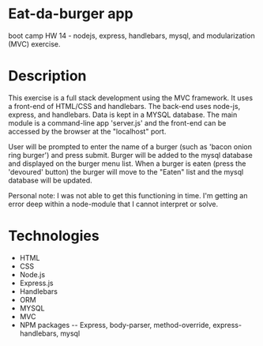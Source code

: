 # Eat-da-burger app
boot camp HW 14 - nodejs, express, handlebars, mysql, and modularization (MVC) exercise.

# Description  

This exercise is a full stack development using the MVC framework.  It uses a front-end of HTML/CSS and handlebars.  The back-end uses node-js, express, and handlebars.  Data is kept in a MYSQL database.  The main module is a command-line app 'server.js' and the front-end can be accessed by the browser at the "localhost" port.  

User will be prompted to enter the name of a burger (such as 'bacon onion ring burger') and press submit.  Burger will be added to the mysql database and displayed on the burger menu list.  When a burger is eaten (press the 'devoured' button) the burger will move to the "Eaten" list and the mysql database will be updated.  


Personal note:  I was not able to get this functioning in time.  I'm getting an error deep within a node-module that I cannot interpret or solve.  

# Technologies
- HTML
- CSS
- Node.js
- Express.js
- Handlebars
- ORM
- MYSQL
- MVC
- NPM packages
-- Express, body-parser, method-override, express-handlebars, mysql
